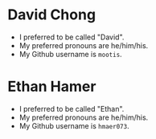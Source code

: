 # David Chong

* I preferred to be called "David".
* My preferred pronouns are he/him/his.
* My Github username is `mootis`.

# Ethan Hamer

* I preferred to be called "Ethan".
* My preferred pronouns are he/him/his.
* My Github username is `hmaer073`.
